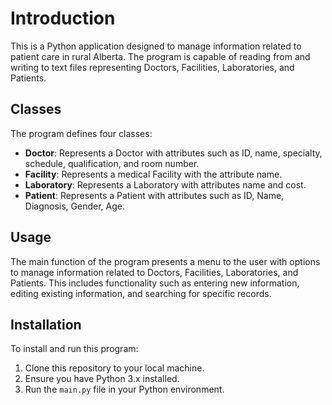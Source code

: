 # Introduction

This is a Python application designed to manage information related to patient care in rural Alberta. The program is capable of reading from and writing to text files representing Doctors, Facilities, Laboratories, and Patients.

## Classes

The program defines four classes:

- **Doctor**: Represents a Doctor with attributes such as ID, name, specialty, schedule, qualification, and room number.
- **Facility**: Represents a medical Facility with the attribute name.
- **Laboratory**: Represents a Laboratory with attributes name and cost.
- **Patient**: Represents a Patient with attributes such as ID, Name, Diagnosis, Gender, Age.

## Usage

The main function of the program presents a menu to the user with options to manage information related to Doctors, Facilities, Laboratories, and Patients. This includes functionality such as entering new information, editing existing information, and searching for specific records.

## Installation

To install and run this program:

1. Clone this repository to your local machine.
2. Ensure you have Python 3.x installed.
3. Run the `main.py` file in your Python environment.
